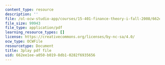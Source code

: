 ```yaml
---
content_type: resource
description: ''
file: /ol-ocw-studio-app/courses/15-401-finance-theory-i-fall-2008/662ee1eea050b0198db10282f6935656_hyc8h5T76BE.pdf
file_size: 99943
file_type: application/pdf
learning_resource_types: []
license: https://creativecommons.org/licenses/by-nc-sa/4.0/
ocw_type: OCWFile
resourcetype: Document
title: 3play pdf file
uid: 662ee1ee-a050-b019-8db1-0282f6935656
---
```

